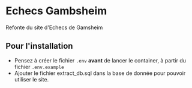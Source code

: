 # Echecs Gambsheim

Refonte du site d'Echecs de Gamsheim

## Pour l'installation

- Pensez à créer le fichier ``.env`` **avant** de lancer le container, à partir du fichier ``.env.example``
- Ajouter le fichier extract_db.sql dans la base de donnée pour pouvoir utiliser le site.